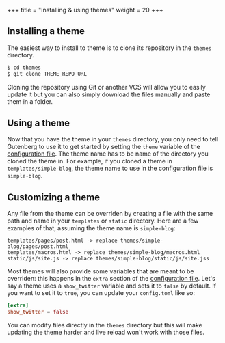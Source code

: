 +++
title = "Installing & using themes"
weight = 20
+++


## Installing a theme

The easiest way to install to theme is to clone its repository in the `themes`
directory.

```bash
$ cd themes
$ git clone THEME_REPO_URL
```

Cloning the repository using Git or another VCS will allow you to easily
update it but you can also simply download the files manually and paste
them in a folder.

## Using a theme

Now that you have the theme in your `themes` directory, you only need to tell
Gutenberg to use it to get started by setting the `theme` variable of the 
[configuration file](./documentation/getting-started/configuration.md). The theme
name has to be name of the directory you cloned the theme in.
For example, if you cloned a theme in `templates/simple-blog`, the theme name to use
in the configuration file is `simple-blog`.

## Customizing a theme

Any file from the theme can be overriden by creating a file with the same path and name in your `templates` or `static`
directory. Here are a few examples of that, assuming the theme name is `simple-blog`:

```plain
templates/pages/post.html -> replace themes/simple-blog/pages/post.html
templates/macros.html -> replace themes/simple-blog/macros.html
static/js/site.js -> replace themes/simple-blog/static/js/site.jss
```

Most themes will also provide some variables that are meant to be overriden: this happens in the `extra` section
of the [configuration file](./documentation/getting-started/configuration.md). 
Let's say a theme uses a `show_twitter` variable and sets it to `false` by default. If you want to set it to `true`, 
you can update your `config.toml` like so:

```toml
[extra]
show_twitter = false
```

You can modify files directly in the `themes` directory but this will make updating the theme harder and live reload won't work with those
files.
